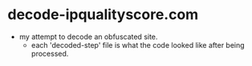 # decode-ipqualityscore.com

- my attempt to decode an obfuscated site.
  - each 'decoded-step' file is what the code looked like after being processed.
